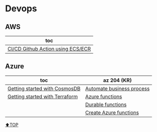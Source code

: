 # Devops

## AWS

| toc                                                          |
| ------------------------------------------------------------ |
| [CI/CD Github Action using ECS/ECR](AWS/ci_github_action.md) |

## Azure

| toc                                                  | az 204 (KR)                                           |
| ---------------------------------------------------- | ----------------------------------------------------- |
| [Getting started with CosmosDB](Azure/cosmosdb.md)   | [Automate business process](Azure/az204/az204p1m1.md) |
| [Getting started with Terraform](Azure/terraform.md) | [Azure functions](Azure/az204/az204p1m2.md)           |
|                                                      | [Durable functions](Azure/az204/az204p1m3.md)         |
|                                                      | [Create Azure functions](Azure/az204/az204p1m4.md)    |

[⬆TOP](#Devops)
